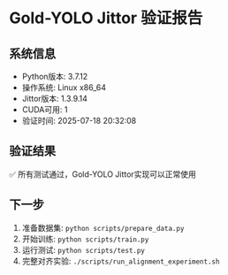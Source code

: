 
# Gold-YOLO Jittor 验证报告

## 系统信息
- Python版本: 3.7.12
- 操作系统: Linux x86_64
- Jittor版本: 1.3.9.14
- CUDA可用: 1
- 验证时间: 2025-07-18 20:32:08

## 验证结果
✅ 所有测试通过，Gold-YOLO Jittor实现可以正常使用

## 下一步
1. 准备数据集: `python scripts/prepare_data.py`
2. 开始训练: `python scripts/train.py`
3. 运行测试: `python scripts/test.py`
4. 完整对齐实验: `./scripts/run_alignment_experiment.sh`
